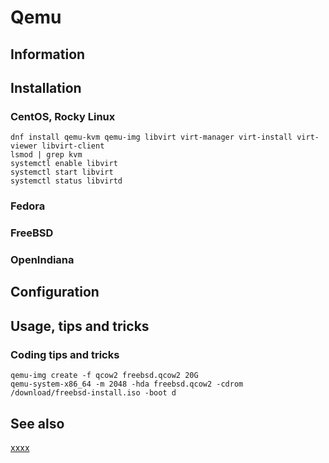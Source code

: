 # Qemu

## Information

## Installation

### CentOS, Rocky Linux

```shell
dnf install qemu-kvm qemu-img libvirt virt-manager virt-install virt-viewer libvirt-client
lsmod | grep kvm
systemctl enable libvirt
systemctl start libvirt
systemctl status libvirtd
```

### Fedora

### FreeBSD

### OpenIndiana

## Configuration

## Usage, tips and tricks

### Coding tips and tricks

```shell
qemu-img create -f qcow2 freebsd.qcow2 20G
qemu-system-x86_64 -m 2048 -hda freebsd.qcow2 -cdrom /download/freebsd-install.iso -boot d
```

## See also

[xxxx](http://yyyyy)
